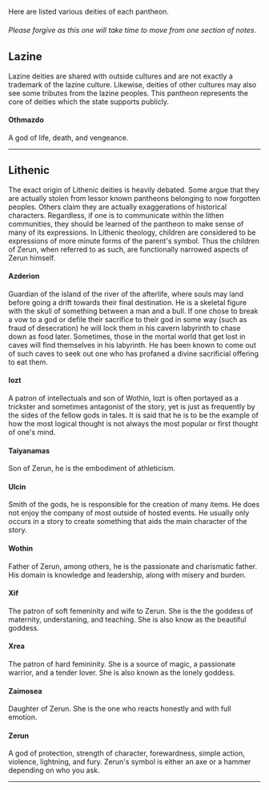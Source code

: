Here are listed various deities of each pantheon.

###### Please forgive as this one will take time to move from one section of notes.

## Lazine
Lazine deities are shared with outside cultures and are not exactly a trademark of the lazine culture. Likewise, deities of other cultures may also see some tributes from the lazine peoples. This pantheon represents the core of deities which the state supports publicly.

#### Othmazdo
A god of life, death, and vengeance.

-----

## Lithenic
The exact origin of Lithenic deities is heavily debated. Some argue that they are actually stolen from lessor known pantheons belonging to now forgotten peoples. Others claim they are actually exaggerations of historical characters. Regardless, if one is to communicate within the lithen communities, they should be learned of the pantheon to make sense of many of its expressions. In Lithenic theology, children are considered to be expressions of more minute forms of the parent's symbol. Thus the children of Zerun, when referred to as such, are functionally narrowed aspects of Zerun himself.

#### Azderion
Guardian of the island of the river of the afterlife, where souls may land before going a drift towards their final destination. He is a skeletal figure with the skull of something between a man and a bull. If one chose to break a vow to a god or defile their sacrifice to their god in some way (such as fraud of desecration) he will lock them in his cavern labyrinth to chase down as food later.
Sometimes, those in the mortal world that get lost in caves will find themselves in his labyrinth. He has been known to come out of such caves to seek out one who has profaned a divine sacrificial offering to eat them.

#### Iozt
A patron of intellectuals and son of Wothin, Iozt is often portayed as a trickster and sometimes antagonist of the story, yet is just as frequently by the sides of the fellow gods in tales. It is said that he is to be the example of how the most logical thought is not always the most popular or first thought of one's mind.

#### Taiyanamas
Son of Zerun, he is the embodiment of athleticism.

#### Ulcin
Smith of the gods, he is responsible for the creation of many items. He does not enjoy the company of most outside of hosted events. He usually only occurs in a story to create something that aids the main character of the story.

#### Wothin
Father of Zerun, among others, he is the passionate and charismatic father. His domain is knowledge and leadership, along with misery and burden.

#### Xif
The patron of soft femeninity and wife to Zerun. She is the the goddess of maternity, understaning, and teaching. She is also know as the beautiful goddess.

#### Xrea
The patron of hard femininity. She is a source of magic, a passionate warrior, and a tender lover. She is also known as the lonely goddess.

#### Zaimosea
Daughter of Zerun. She is the one who reacts honestly and with full emotion.

#### Zerun
A god of protection, strength of character, forewardness, simple action, violence, lightning, and fury. Zerun's symbol is either an axe or a hammer depending on who you ask.

-----

